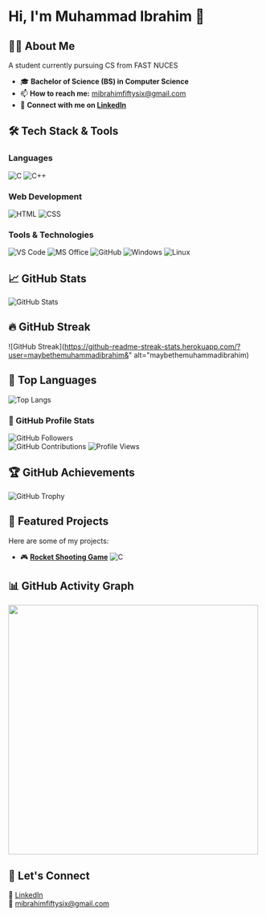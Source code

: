 # Hi, I'm Muhammad Ibrahim 👋

## 👨‍🎓 About Me  
A student currently pursuing CS from FAST NUCES  

- 🎓 **Bachelor of Science (BS) in Computer Science**  
- 📫 **How to reach me:** mibrahimfiftysix@gmail.com  
- 🔗 **Connect with me on [LinkedIn](https://www.linkedin.com/)**

## 🛠️ Tech Stack & Tools

### **Languages**
![C](https://img.shields.io/badge/-C-A8B9CC?style=flat&logo=c&logoColor=white)
![C++](https://img.shields.io/badge/-C++-00599C?style=flat&logo=c%2B%2B&logoColor=white)

### **Web Development**
![HTML](https://img.shields.io/badge/-HTML-E34F26?style=flat&logo=html5&logoColor=white)
![CSS](https://img.shields.io/badge/-CSS-1572B6?style=flat&logo=css3&logoColor=white)

### **Tools & Technologies**
![VS Code](https://img.shields.io/badge/-VS%20Code-007ACC?style=flat&logo=visual-studio-code&logoColor=white)
![MS Office](https://img.shields.io/badge/-MS%20Office-D83B01?style=flat&logo=microsoft-office&logoColor=white)
![GitHub](https://img.shields.io/badge/-GitHub-181717?style=flat&logo=github&logoColor=white)
![Windows](https://img.shields.io/badge/-Windows-0078D6?style=flat&logo=windows&logoColor=white)
![Linux](https://img.shields.io/badge/-Linux-FCC624?style=flat&logo=linux&logoColor=black)

## 📈 GitHub Stats

![GitHub Stats](https://github-readme-stats.vercel.app/api?username=maybethemuhammadibrahim&show_icons=true&count_private=true&theme=highcontrast&card_width=497)

## 🔥 GitHub Streak

![GitHub Streak](https://github-readme-streak-stats.herokuapp.com/?user=maybethemuhammadibrahim&" alt="maybethemuhammadibrahim)

## 🚀 Top Languages

![Top Langs](https://github-readme-stats.vercel.app/api/top-langs/?username=maybethemuhammadibrahim&layout=compact&theme=highcontrast&card_width=497)

### 👥 GitHub Profile Stats  
![GitHub Followers](https://img.shields.io/github/followers/maybethemuhammadibrahim?label=Followers&style=flat&color=red)  
![GitHub Contributions](https://custom-icon-badges.herokuapp.com/badge/dynamic/json?color=blue&label=Total%20Contributions&query=totalContributions&url=https://api.github.com/users/maybethemuhammadibrahim)
![Profile Views](https://komarev.com/ghpvc/?username=maybethemuhammadibrahim&label=Profile%20Views&color=ff0050&style=flat)

## 🏆 GitHub Achievements

![GitHub Trophy](https://github-profile-trophy.vercel.app/?username=maybethemuhammadibrahim&theme=radical)

## 🚀 Featured Projects
Here are some of my projects:

- 🎮 **[Rocket Shooting Game](https://github.com/maybethemuhammadibrahim/PF_RocketGame)** ![C](https://img.shields.io/badge/-C-A8B9CC?style=flat&logo=c&logoColor=white)

## 📊 GitHub Activity Graph

<div align="left">
  <img src="https://github-readme-activity-graph.vercel.app/graph?username=maybethemuhammadibrahim&theme=highcontrast" width="497px"/>
</div>

## 🤝 Let's Connect  
🔗 [LinkedIn](https://www.linkedin.com/in/muhammad-obaid-ullah-29b6b0323/)  
📧 mibrahimfiftysix@gmail.com
